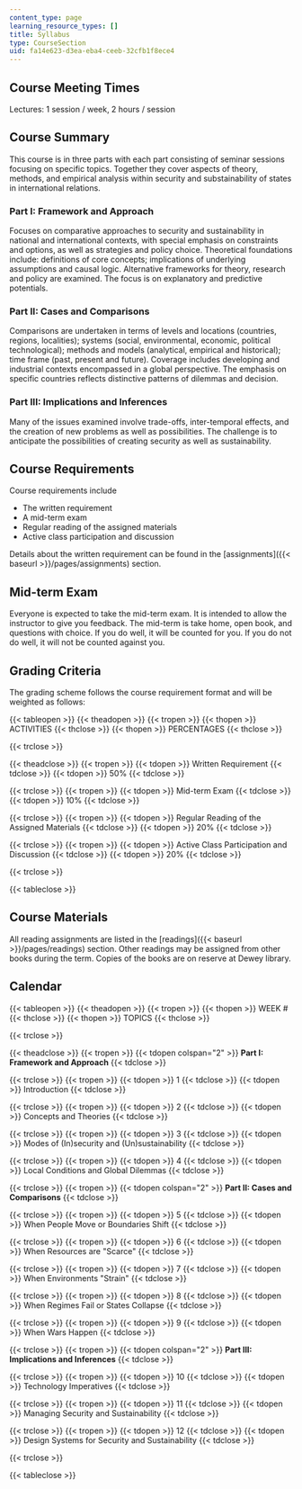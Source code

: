 ```yaml
---
content_type: page
learning_resource_types: []
title: Syllabus
type: CourseSection
uid: fa14e623-d3ea-eba4-ceeb-32cfb1f8ece4
---
```


Course Meeting Times
--------------------

Lectures: 1 session / week, 2 hours / session

Course Summary
--------------

This course is in three parts with each part consisting of seminar sessions focusing on specific topics. Together they cover aspects of theory, methods, and empirical analysis within security and substainability of states in international relations.

### Part I: Framework and Approach

Focuses on comparative approaches to security and sustainability in national and international contexts, with special emphasis on constraints and options, as well as strategies and policy choice. Theoretical foundations include: definitions of core concepts; implications of underlying assumptions and causal logic. Alternative frameworks for theory, research and policy are examined. The focus is on explanatory and predictive potentials.

### Part II: Cases and Comparisons

Comparisons are undertaken in terms of levels and locations (countries, regions, localities); systems (social, environmental, economic, political technological); methods and models (analytical, empirical and historical); time frame (past, present and future). Coverage includes developing and industrial contexts encompassed in a global perspective. The emphasis on specific countries reflects distinctive patterns of dilemmas and decision.

### Part III: Implications and Inferences

Many of the issues examined involve trade-offs, inter-temporal effects, and the creation of new problems as well as possibilities. The challenge is to anticipate the possibilities of creating security as well as sustainability.

Course Requirements
-------------------

Course requirements include

*   The written requirement
*   A mid-term exam
*   Regular reading of the assigned materials
*   Active class participation and discussion

Details about the written requirement can be found in the [assignments]({{< baseurl >}}/pages/assignments) section.

Mid-term Exam
-------------

Everyone is expected to take the mid-term exam. It is intended to allow the instructor to give you feedback. The mid-term is take home, open book, and questions with choice. If you do well, it will be counted for you. If you do not do well, it will not be counted against you.

Grading Criteria
----------------

The grading scheme follows the course requirement format and will be weighted as follows:

{{< tableopen >}}
{{< theadopen >}}
{{< tropen >}}
{{< thopen >}}
ACTIVITIES
{{< thclose >}}
{{< thopen >}}
PERCENTAGES
{{< thclose >}}

{{< trclose >}}

{{< theadclose >}}
{{< tropen >}}
{{< tdopen >}}
Written Requirement
{{< tdclose >}}
{{< tdopen >}}
50%
{{< tdclose >}}

{{< trclose >}}
{{< tropen >}}
{{< tdopen >}}
Mid-term Exam
{{< tdclose >}}
{{< tdopen >}}
10%
{{< tdclose >}}

{{< trclose >}}
{{< tropen >}}
{{< tdopen >}}
Regular Reading of the Assigned Materials
{{< tdclose >}}
{{< tdopen >}}
20%
{{< tdclose >}}

{{< trclose >}}
{{< tropen >}}
{{< tdopen >}}
Active Class Participation and Discussion
{{< tdclose >}}
{{< tdopen >}}
20%
{{< tdclose >}}

{{< trclose >}}

{{< tableclose >}}

Course Materials
----------------

All reading assignments are listed in the [readings]({{< baseurl >}}/pages/readings) section. Other readings may be assigned from other books during the term. Copies of the books are on reserve at Dewey library.

Calendar
--------

{{< tableopen >}}
{{< theadopen >}}
{{< tropen >}}
{{< thopen >}}
WEEK #
{{< thclose >}}
{{< thopen >}}
TOPICS
{{< thclose >}}

{{< trclose >}}

{{< theadclose >}}
{{< tropen >}}
{{< tdopen colspan="2" >}}
**Part I: Framework and Approach**
{{< tdclose >}}

{{< trclose >}}
{{< tropen >}}
{{< tdopen >}}
1
{{< tdclose >}}
{{< tdopen >}}
Introduction
{{< tdclose >}}

{{< trclose >}}
{{< tropen >}}
{{< tdopen >}}
2
{{< tdclose >}}
{{< tdopen >}}
Concepts and Theories
{{< tdclose >}}

{{< trclose >}}
{{< tropen >}}
{{< tdopen >}}
3
{{< tdclose >}}
{{< tdopen >}}
Modes of (In)security and (Un)sustainability
{{< tdclose >}}

{{< trclose >}}
{{< tropen >}}
{{< tdopen >}}
4
{{< tdclose >}}
{{< tdopen >}}
Local Conditions and Global Dilemmas
{{< tdclose >}}

{{< trclose >}}
{{< tropen >}}
{{< tdopen colspan="2" >}}
**Part II: Cases and Comparisons**
{{< tdclose >}}

{{< trclose >}}
{{< tropen >}}
{{< tdopen >}}
5
{{< tdclose >}}
{{< tdopen >}}
When People Move or Boundaries Shift
{{< tdclose >}}

{{< trclose >}}
{{< tropen >}}
{{< tdopen >}}
6
{{< tdclose >}}
{{< tdopen >}}
When Resources are "Scarce"
{{< tdclose >}}

{{< trclose >}}
{{< tropen >}}
{{< tdopen >}}
7
{{< tdclose >}}
{{< tdopen >}}
When Environments "Strain"
{{< tdclose >}}

{{< trclose >}}
{{< tropen >}}
{{< tdopen >}}
8
{{< tdclose >}}
{{< tdopen >}}
When Regimes Fail or States Collapse
{{< tdclose >}}

{{< trclose >}}
{{< tropen >}}
{{< tdopen >}}
9
{{< tdclose >}}
{{< tdopen >}}
When Wars Happen
{{< tdclose >}}

{{< trclose >}}
{{< tropen >}}
{{< tdopen colspan="2" >}}
**Part III: Implications and Inferences**
{{< tdclose >}}

{{< trclose >}}
{{< tropen >}}
{{< tdopen >}}
10
{{< tdclose >}}
{{< tdopen >}}
Technology Imperatives
{{< tdclose >}}

{{< trclose >}}
{{< tropen >}}
{{< tdopen >}}
11
{{< tdclose >}}
{{< tdopen >}}
Managing Security and Sustainability
{{< tdclose >}}

{{< trclose >}}
{{< tropen >}}
{{< tdopen >}}
12
{{< tdclose >}}
{{< tdopen >}}
Design Systems for Security and Sustainability
{{< tdclose >}}

{{< trclose >}}

{{< tableclose >}}